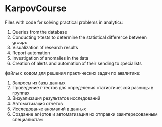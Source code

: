 # KarpovCourse
Files with code for solving practical problems in analytics:
1. Queries from the database
2. Conducting t-tests to determine the statistical difference between groups
3. Visualization of research results
4. Report automation
5. Investigation of anomalies in the data
6. Creation of alerts and automation of their sending to specialists


файлы с кодом для решения практических задач по аналитике:
1. Запросы из базы данных
2. Проведение т-тестов для определения статистической разницы в группах
3. Визуализация результатов исследований
4. Автоматизация отчётов
5. Исследование аномалий в данных
6. Создание алёртов и автоматизация их отправки заинтересованным специалистам
